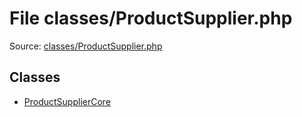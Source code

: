 File classes/ProductSupplier.php
=========

Source: [classes/ProductSupplier.php](https://github.com/PrestaShop/PrestaShop/blob/1.5.0.3/classes/ProductSupplier.php)


Classes
-------

* [ProductSupplierCore](class.ProductSupplierCore.md)

